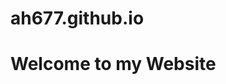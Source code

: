# ah677.github.io
<!DOCTYPE html>
<html>
<head>
  <title>Ariana Haghighi</title>
</head>
<body>
  <h1>Welcome to my Website</h1>
</body>
</html>